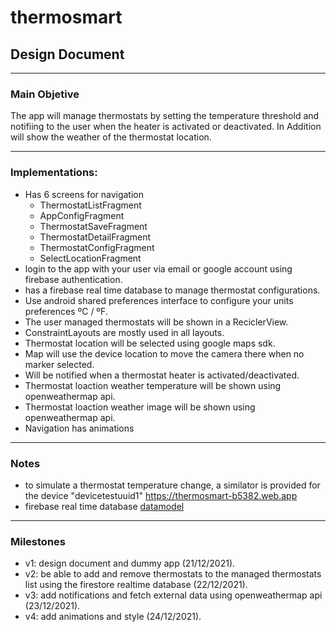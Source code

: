# thermosmart

## Design Document
---
### Main Objetive

The app will manage thermostats by setting the temperature threshold and notifiing to the user when the heater is activated or deactivated. In Addition will show the weather of the thermostat location.

---
### Implementations:
- Has 6 screens for navigation
  - ThermostatListFragment
  - AppConfigFragment
  - ThermostatSaveFragment
  - ThermostatDetailFragment
  - ThermostatConfigFragment
  - SelectLocationFragment
- login to the app with your user via email or google account using firebase authentication.
- has a firebase real time database to manage thermostat configurations.
- Use android shared preferences interface to configure your units preferences ºC / ºF.
- The user managed thermostats will be shown in a ReciclerView.
- ConstraintLayouts are mostly used in all layouts.
- Thermostat location will be selected using google maps sdk.
- Map will use the device location to move the camera there when no marker selected.
- Will be notified when a thermostat heater is activated/deactivated.
- Thermostat loaction weather temperature will be shown using openweathermap api.
- Thermostat loaction weather image will be shown using openweathermap api.
- Navigation has animations

---
### Notes
- to simulate a thermostat temperature change, a similator is provided for the device "devicetestuuid1" https://thermosmart-b5382.web.app
- firebase real time database [datamodel](design/datamodel.png)

---
### Milestones
- v1: design document and dummy app (21/12/2021).
- v2: be able to add and remove thermostats to the managed thermostats list using the firestore realtime database (22/12/2021).
- v3: add notifications and fetch external data using openweathermap api (23/12/2021).
- v4: add animations and style (24/12/2021).